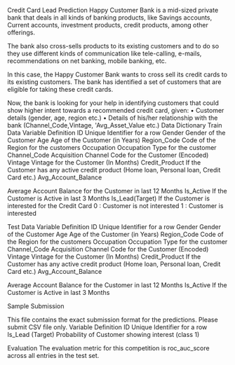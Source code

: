Credit Card Lead Prediction
Happy Customer Bank is a mid-sized private bank that deals in all kinds of banking products, like Savings accounts, Current accounts, investment products, credit products, among other offerings.

The bank also cross-sells products to its existing customers and to do so they use different kinds of communication like tele-calling, e-mails, recommendations on net banking, mobile banking, etc. 

In this case, the Happy Customer Bank wants to cross sell its credit cards to its existing customers. The bank has identified a set of customers that are eligible for taking these credit cards.

Now, the bank is looking for your help in identifying customers that could show higher intent towards a recommended credit card, given:
•	Customer details (gender, age, region etc.)
•	Details of his/her relationship with the bank (Channel_Code,Vintage, 'Avg_Asset_Value etc.)
Data Dictionary
Train Data
Variable	Definition
ID	Unique Identifier for a row
Gender	Gender of the Customer
Age	Age of the Customer (in Years)
Region_Code	Code of the Region for the customers
Occupation	Occupation Type for the customer
Channel_Code	Acquisition Channel Code for the Customer  (Encoded)
Vintage	Vintage for the Customer (In Months)
Credit_Product	If the Customer has any active credit product (Home loan,
Personal loan, Credit Card etc.)
Avg_Account_Balance	

Average Account Balance for the Customer in last 12 Months
Is_Active	If the Customer is Active in last 3 Months
Is_Lead(Target)	If the Customer is interested for the Credit Card
0 : Customer is not interested
1 : Customer is interested

Test Data
Variable	Definition
ID	Unique Identifier for a row
Gender	Gender of the Customer
Age	Age of the Customer (in Years)
Region_Code	Code of the Region for the customers
Occupation	Occupation Type for the customer
Channel_Code	Acquisition Channel Code for the Customer  (Encoded)
Vintage	Vintage for the Customer (In Months)
Credit_Product	If the Customer has any active credit product (Home loan,
Personal loan, Credit Card etc.)
Avg_Account_Balance	

Average Account Balance for the Customer in last 12 Months
Is_Active	If the Customer is Active in last 3 Months
	
Sample Submission

This file contains the exact submission format for the predictions. Please submit CSV file only.
Variable	Definition
ID	Unique Identifier for a row
Is_Lead	(Target) Probability of Customer showing interest (class 1)

Evaluation
The evaluation metric for this competition is roc_auc_score across all entries in the test set.
